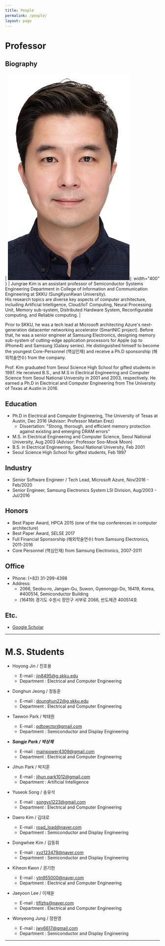 ```yaml
---
title: People
permalink: /people/
layout: page
---
```


# Professor

## Biography

| ![alt prof](/assets/images/prof.jpg){: width="400" } | Jungrae Kim is an assistant professor of Semiconductor Systems Engineering Department in College of Information and Communication Engineering at SKKU (SungKyunKwan University).<br>His research topics are diverse key aspects of computer architecture, including Artificial Intelligence, Cloud/IoT Computing, Neural Processing Unit, Memory sub-system, Distributed Hardware System, Reconfigurable computing, and Reliable computing. |

Prior to SKKU, he was a tech lead at Microsoft architecting Azure's next-generation datacenter networking accelerator (SmartNIC project). Before that, he was a senior engineer at Samsung Electronics, designing memory sub-system of cutting-edge application processors for Apple (up to iPhone4) and Samsung (Galaxy series). He distinguished himself to become the youngest Core-Personnel (핵심인재) and receive a Ph.D sponsorship (해외학술연수) from the company.

Prof. Kim graduated from Seoul Science High School for gifted students in 1997. He received B.S., and M.S in Electrical Engineering and Computer Science from Seoul National University in 2001 and 2003, respectively. He earned a Ph.D in Electrical and Computer Engineering from The University of Texas at Austin in 2016.

## Education

- Ph.D in Electrical and Computer Engineering, The University of Texas at Austin, Dec 2016 (Advisor:  Professor Mattan Erez)
	- Dissertation: "Strong, thorough, and efficient memory protection against existing and emerging DRAM errors"
- M.S. in Electrical Engineering and Computer Science, Seoul National University, Aug 2003 (Advisor: Professor Soo-Mook Moon)
- B.S. in Electrical Engineering, Seoul National University, Feb 2001
- Seoul Science High School for gifted students, Feb 1997

## Industry

- Senior Software Engineer / Tech Lead, Microsoft Azure, Nov/2016 - Feb/2020
- Senior Engineer, Samsung Electronics System LSI Division, Aug/2003 - Jul/2016

## Honors

- Best Paper Award, HPCA 2015 (one of the top conferences in computer architecture)
- Best Paper Award, SELSE 2017
- Full Financial Sponsorship (해외학술연수) from Samsung Electronics, 2011-2016
- Core Personnel (핵심인재) from Samsung Electronics, 2007-2011

## Office

- Phone: (+82) 31-299-4398
- Address: 
	- 2066, Seobu-ro, Jangan-Gu, Suwon, Gyenonggi-Do, 16419, Korea,<br>#400514, Semiconductor Building
	- (16419) 경기도 수원시 장안구 서부로 2066, 반도체관 400514호

## Etc.

- [Google Scholar](https://scholar.google.com/citations?user=Jbpv5q0AAAAJ&hl=en)

---

# M.S. Students

- Hoyong Jin / 진호용
	- E-mail : jin8495@g.skku.edu
	- Department : Electrical and Computer Engineering


- Donghun Jeong / 정동훈
	- E-mail : dounghun22@g.skku.edu
	- Department : Electrical and Computer Engineering


- Taewon Park / 박태원
	- E-mail : pdtowctor@gmail.com
	- Department : Semiconductor and Display Engineering

- ***Sangje Park / 박상제***
  - E-mail : mainpower4309@gmail.com
  - Department : Electrical and Computer Engineering

- Jihun Park / 박지훈
	- E-mail : jihun.park1012@gmail.com
	- Department : Artificial Intelligence


- Yuseok Song / 송유석
	- E-mail : songys1223@gmail.com
	- Department : Electrical and Computer Engineering


- Daero Kim / 김대로
	- E-mail : road_load@naver.com
	- Department : Semiconductor and Display Engineering


- Dongwhee Kim / 김동휘
	- E-mail : xyz123479@naver.com
	- Department : Semiconductor and Display Engineering


- Kiheon Kwon / 권기헌
	- E-mail : ytn955000@naver.com
	- Department : Electrical and Computer Engineering


- Jaeyoon Lee / 이재윤
	- E-mail : tiflzhs@naver.com
	- Department : Electrical and Computer Engineering


- Wonyeong Jung / 정원영
	- E-mail : jwy6617@gmail.com
	- Department : Semiconductor and Display Engineering


---
